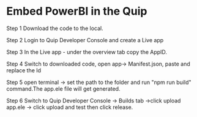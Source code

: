 # Embed PowerBI in the Quip


Step 1
Download the code to the local.


Step 2
Login to Quip Developer Console and create a Live app

Step 3
In the Live app - under the overview tab copy the AppID.

Step 4
Switch to downloaded code, open app-> Manifest.json, paste and replace the Id


Step 5
open terminal -> set the path to the folder and run "npm run build" command.The app.ele file will get generated.


Step 6
Switch to Quip Developer Console -> Builds tab ->click upload app.ele  -> click upload and test then click release.




